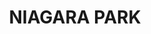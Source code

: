 ---
lastmod: '2025-04-06T06:05:20+00:00'
latitude: -33.325373
layout: suburb
longitude: 151.189243
postcode: '2250'
state: NSW
title: NIAGARA PARK
url: /nsw/niagara-park/
---